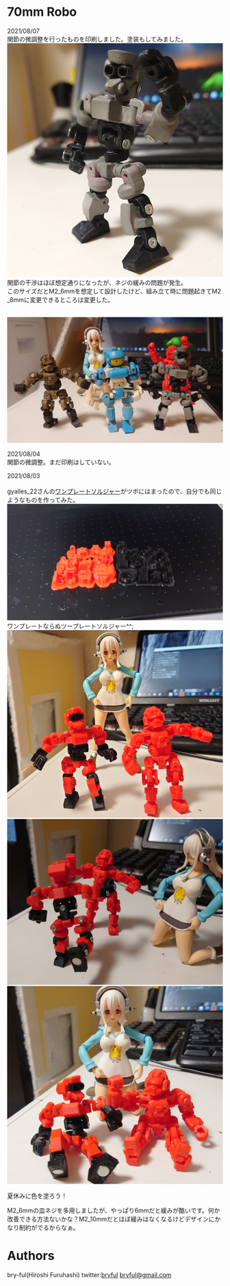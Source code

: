 ﻿# 70mm Robo

2021/08/07<br>
関節の微調整を行ったものを印刷しました。塗装もしてみました。
![70mm_1.jpg](70mm_1.jpg)<br>
関節の干渉はほぼ想定通りになったが、ネジの緩みの問題が発生。<br>
このサイズだとM2_6mmを想定して設計したけど、組み立て時に問題起きてM2
_8mmに変更できるところは変更した。<br>
<br>

![70mm_4.jpg](70mm_4.jpg)<br>

2021/08/04<br>
関節の微調整。まだ印刷はしていない。<br>

2021/08/03<br>
<br>
gyalles_22さんの[ワンプレートソルジャー](https://gyalles22.booth.pm/)がツボにはまったので、自分でも同じようなものを作ってみた。
![70mmRobo_1.jpg](70mmRobo_1.jpg)<br>
ワンプレートならぬツープレートソルジャー^^;<br>
![70mmRobo_2.jpg](70mmRobo_2.jpg)<br>
![70mmRobo_3.jpg](70mmRobo_3.jpg)<br>
![70mmRobo_4.jpg](70mmRobo_4.jpg)<br>

夏休みに色を塗ろう！<br>

M2_6mmの皿ネジを多用しましたが、やっぱり6mmだと緩みが酷いです。何か改善できる方法ないかな？M2_10mmだとほぼ緩みはなくなるけどデザインにかなり制約がでるからなぁ。



# Authors

bry-ful(Hiroshi Furuhashi)
twitter:[bryful](https://twitter.com/bryful)
bryful@gmail.com


